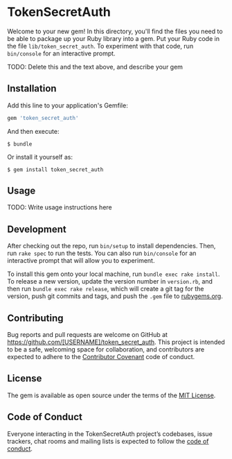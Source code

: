 # TokenSecretAuth

Welcome to your new gem! In this directory, you'll find the files you need to be able to package up your Ruby library into a gem. Put your Ruby code in the file `lib/token_secret_auth`. To experiment with that code, run `bin/console` for an interactive prompt.

TODO: Delete this and the text above, and describe your gem

## Installation

Add this line to your application's Gemfile:

```ruby
gem 'token_secret_auth'
```

And then execute:

    $ bundle

Or install it yourself as:

    $ gem install token_secret_auth

## Usage

TODO: Write usage instructions here

## Development

After checking out the repo, run `bin/setup` to install dependencies. Then, run `rake spec` to run the tests. You can also run `bin/console` for an interactive prompt that will allow you to experiment.

To install this gem onto your local machine, run `bundle exec rake install`. To release a new version, update the version number in `version.rb`, and then run `bundle exec rake release`, which will create a git tag for the version, push git commits and tags, and push the `.gem` file to [rubygems.org](https://rubygems.org).

## Contributing

Bug reports and pull requests are welcome on GitHub at https://github.com/[USERNAME]/token_secret_auth. This project is intended to be a safe, welcoming space for collaboration, and contributors are expected to adhere to the [Contributor Covenant](http://contributor-covenant.org) code of conduct.

## License

The gem is available as open source under the terms of the [MIT License](http://opensource.org/licenses/MIT).

## Code of Conduct

Everyone interacting in the TokenSecretAuth project’s codebases, issue trackers, chat rooms and mailing lists is expected to follow the [code of conduct](https://github.com/[USERNAME]/token_secret_auth/blob/master/CODE_OF_CONDUCT.md).

